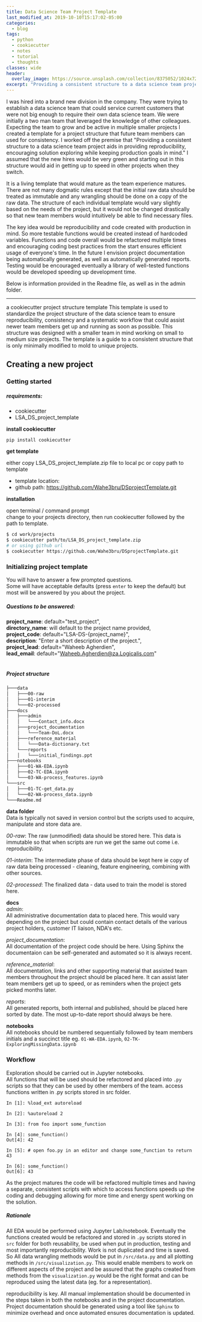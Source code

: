 ```yaml
---
title: Data Science Team Project Template
last_modified_at: 2019-10-10T15:17:02-05:00
categories:
  - blog
tags:
  - python
  - cookiecutter
  - notes
  - tutorial
  - thoughts
classes: wide
header:
  overlay_image: https://source.unsplash.com/collection/8375052/1024x720
excerpt: "Providing a consistent structure to a data science team project aids in providing reproducibility, encouraging solution exploring while keeping production goals in mind."
---
```

I was hired into a brand new division in the company. They were trying to establish a data science team that could service current customers that were not big enough to require their own data science team.
We were initially a two man team that leveraged the knowledge of other colleagues. Expecting the team to grow and be active in multiple smaller projects I created a template for a project structure that future team members can used for consistency.
I worked off the premise that "Providing a consistent structure to a data science team project aids in providing reproducibility, encouraging solution exploring while keeping production goals in mind."
I assumed that the new hires would be very green and starting out in this structure would aid in getting up to speed in other projects when they switch.

It is a living template that would mature as the team experience matures. There are not many dogmatic rules except that the initial raw data should be treated as immutable and any wrangling should be done on a copy of the raw data. The structure of each individual template would vary slightly based on the needs of the project, but it would not be changed drastically so that new team members would intuitively be able to find necessary files.

The key idea would be reproducibility and code created with production in mind. So more testable functions would be created instead of hardcoded variables. Functions and code overall would be refactored multiple times and encouraging coding best practices from the start ensures efficient usage of everyone's time. In the future I envision project documentation being automatically generated, as well as automatically generated reports. Testing would be encouraged eventually a  library of well-tested functions would be developed speeding up development time.

Below is information provided in the Readme file, as well as in the admin folder.

---

a cookiecutter project structure template
This template is used to standardize the project structure of the data science team to ensure reproducibility, consistency and a systematic workflow that could assist newer team members get up and running as soon as possible.
This structure was designed with a smaller team in mind working on small to medium size projects. The template is a guide to a consistent structure that is only minimally modified to mold to unique projects.

## Creating a new project

### Getting started
##### _requirements:_
- cookiecutter
- LSA_DS_project_template

__install cookiecutter__

`pip install cookiecutter`

__get template__

either copy LSA_DS_project_template.zip file to local pc or copy path to template
- template location: <shared folder>
- github path: https://github.com/Wahe3bru/DSprojectTemplate.git

__installation__

open terminal / command prompt <br>
change to your projects directory, then run cookiecutter followed by the path to template.

```bash
$ cd work/projects
$ cookiecutter path/to/LSA_DS_project_template.zip
# or using github url
$ cookiecutter https://github.com/Wahe3bru/DSprojectTemplate.git
```

### Initializing project template
You will have to answer a few prompted questions.<br> Some will have acceptable defaults (press `enter` to keep the default) but most will be answered by you about the project.

##### Questions to be answered:
__project_name__: default="test_project", <br>
__directory_name__: will default to the project name provided,  <br>
__project_code__: default="LSA-DS-{project_name}",  <br>
__description__: "Enter a short description of the project.",  <br>
__project_lead__: default="Waheeb Agherdien",  <br>
__lead_email__: default="Waheeb.Agherdien@za.Logicalis.com"  <br>
<br>

##### Project structure
```bash
├───data
│   ├───00-raw
│   ├───01-interim
│   └───02-processed
├───docs
│   ├───admin
│   │   └───Contact_info.docx
│   ├───project_documentation
│   │   └───Team-DoL.docx
│   ├───reference_material
│   │   └───Data-dictionary.txt
│   └───reports
│   │   └───initial_findings.ppt
├───notebooks
│   ├───01-WA-EDA.ipynb
│   ├───02-TC-EDA.ipynb
│   └───03-WA-process_features.ipynb
└───src
│   ├───01-TC-get_data.py
│   └───02-WA-process_data.ipynb
└───Readme.md
```

__data folder__ <br>
Data is typically not saved in version control but the scripts used to acquire, manipulate and store data are.

_00-raw_: The raw (unmodified) data should be stored here. This data is immutable so that when scripts are run we get the same out come i.e. reproducibility.

_01-interim_: The intermediate phase of data should be  kept here ie copy of raw data being processed - cleaning, feature engineering, combining with other sources.

_02-processed_: The finalized data - data used to train the model is stored here.

__docs__<br>
_admin_: <br>
All administrative documentation data to placed here. This would vary depending on the project but could contain contact details of the various project holders, customer IT liaison, NDA's etc.  

_project_documentation_:<br>
All documentation of the project code should be here.
Using Sphinx the documentaion can be self-generated and automated so it is always recent.

_reference_material_:<br>
All documentation, links and other supporting material that assisted team members throughout the project should be placed here. It can assist later team members get up to speed, or as reminders when the project gets picked months later.

_reports_:<br>
All generated reports, both internal and published, should be placed here sorted by date. The most up-to-date report should always be here.

__notebooks__<br>
All notebooks should be numbered sequentially followed by team members initials and a succinct title eg. `01-WA-EDA.ipynb`, `02-TK-ExploringMissingData.ipynb`


### Workflow
Exploration should be carried out in Jupyter notebooks.\
All functions that will be used should be refactored and placed into `.py` scripts so that they
can be used by other members of the team.
access functions written in .py scripts stored in src folder.
```
In [1]: %load_ext autoreload

In [2]: %autoreload 2

In [3]: from foo import some_function

In [4]: some_function()
Out[4]: 42

In [5]: # open foo.py in an editor and change some_function to return 43

In [6]: some_function()
Out[6]: 43
```
As the project matures the code will be refactored multiple times and having a separate, consistent scripts with which to access functions speeds up the coding and debugging allowing for more time and energy spent working on the solution.

##### Rationale
All EDA would be performed using Jupyter Lab/notebook. Eventually the functions created would be refactored
and stored in `.py` scripts stored in `src` folder for both reusability, be used when put in production, testing and most importantly reproducibility.
Work is not duplicated and time is saved.
So All data wrangling methods would be put in `/src/data.py` and all plotting methods in `/src/visualization.py`. This would enable members to work on different aspects of the project and be assured that the graphs created from methods from the `visualization.py` would be the right format and can be reproduced using the latest data (eg. for a representation).

reproducibility is key. All manual implementation should be documented in the steps taken in both the notebooks and in the project documentation. Project documentation should be generated using a tool like `Sphinx` to minimize overhead and once automated ensures documentation is updated.
